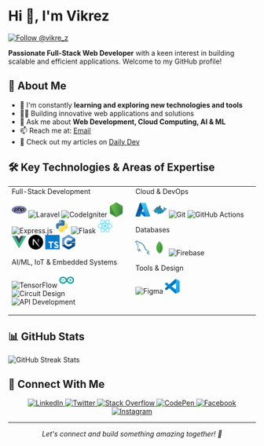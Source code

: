 # Hi 👋, I'm Vikrez

<p align="left">
    <!--<img src="https://komarev.com/ghpvc/?username=vikrez22&label=Profile%20views&color=0e75b6&style=flat" alt="Profile Views" />-->
    <a href="https://twitter.com/vikre_z" target="_blank">
        <img src="https://img.shields.io/twitter/follow/vikre_z?logo=twitter&style=for-the-badge" alt="Follow @vikre_z" />
    </a>
</p>

**Passionate Full-Stack Web Developer** with a keen interest in building scalable and efficient applications. Welcome to my GitHub profile!

## 🚀 About Me

- 🌱 I'm constantly **learning and exploring new technologies and tools**
- 👨‍💻 Building innovative web applications and solutions
- 💬 Ask me about **Web Development, Cloud Computing, AI & ML**
- 📫 Reach me at: [Email](mailto:vikrez2021@gmail.com)
- 📝 Check out my articles on [Daily Dev](https://app.daily.dev/vikrez)

## 🛠️ Key Technologies & Areas of Expertise

<table>
<tr>
<td width="50%" valign="top">
Full-Stack Development
<p align="left">
    <img src="https://raw.githubusercontent.com/devicons/devicon/master/icons/php/php-original.svg" alt="PHP" width="30" height="30" />
    <img src="https://laravel.com/img/logomark.min.svg" alt="Laravel" width="30" height="30" />
    <img src="https://cdn.worldvectorlogo.com/logos/codeigniter.svg" alt="CodeIgniter" width="30" height="30" />
    <img src="https://raw.githubusercontent.com/devicons/devicon/master/icons/nodejs/nodejs-original.svg" alt="Node.js" width="30" height="30" />
    <img src="https://www.vectorlogo.zone/logos/expressjs/expressjs-icon.svg" alt="Express.js" width="30" height="30" />
    <img src="https://raw.githubusercontent.com/devicons/devicon/master/icons/python/python-original.svg" alt="Python" width="30" height="30" />
    <img src="https://www.vectorlogo.zone/logos/palletsprojects_flask/palletsprojects_flask-icon.svg" alt="Flask" width="30" height="30" />
    <img src="https://raw.githubusercontent.com/devicons/devicon/master/icons/react/react-original.svg" alt="React.js" width="30" height="30" />
    <img src="https://raw.githubusercontent.com/devicons/devicon/master/icons/vuejs/vuejs-original.svg" alt="Vue.js" width="30" height="30" />
    <img src="https://raw.githubusercontent.com/devicons/devicon/master/icons/nextjs/nextjs-original.svg" alt="Next.js" width="30" height="30" />
    <img src="https://raw.githubusercontent.com/devicons/devicon/master/icons/typescript/typescript-original.svg" alt="TypeScript" width="30" height="30" />
    <img src="https://raw.githubusercontent.com/devicons/devicon/master/icons/cplusplus/cplusplus-original.svg" alt="C++" width="30" height="30" />
</p>
AI/ML, IoT & Embedded Systems
<p align="left">
    <img src="https://www.vectorlogo.zone/logos/tensorflow/tensorflow-icon.svg" alt="TensorFlow" width="30" height="30" />
    <img src="https://raw.githubusercontent.com/devicons/devicon/master/icons/arduino/arduino-original.svg" alt="Arduino" width="30" height="30" />
    <img src="https://cdn.jsdelivr.net/gh/devicons/devicon/icons/raspberrypi/raspberrypi-original.svg" alt="Circuit Design" width="30" height="30" />
    <img src="https://www.vectorlogo.zone/logos/getpostman/getpostman-icon.svg" alt="API Development" width="30" height="30" />
</p>
</td>
<td width="50%" valign="top">
Cloud & DevOps
<p align="left">
    <img src="https://raw.githubusercontent.com/devicons/devicon/master/icons/azure/azure-original.svg" alt="Azure" width="30" height="30" />
    <img src="https://raw.githubusercontent.com/devicons/devicon/master/icons/docker/docker-original.svg" alt="Docker" width="30" height="30" />
    <img src="https://www.vectorlogo.zone/logos/git-scm/git-scm-icon.svg" alt="Git" width="30" height="30" />
    <img src="https://www.vectorlogo.zone/logos/github/github-tile.svg" alt="GitHub Actions" width="30" height="30" />
</p>
Databases
<p align="left">
    <img src="https://raw.githubusercontent.com/devicons/devicon/master/icons/mysql/mysql-original.svg" alt="MySQL" width="30" height="30" />
    <img src="https://raw.githubusercontent.com/devicons/devicon/master/icons/mongodb/mongodb-original.svg" alt="MongoDB" width="30" height="30" />
    <img src="https://www.vectorlogo.zone/logos/firebase/firebase-icon.svg" alt="Firebase" width="30" height="30" />
</p>
Tools & Design
<p align="left">
    <img src="https://www.vectorlogo.zone/logos/figma/figma-icon.svg" alt="Figma" width="30" height="30" />
    <img src="https://raw.githubusercontent.com/devicons/devicon/master/icons/vscode/vscode-original.svg" alt="VS Code" width="30" height="30" />
</p>
</td>
</tr>
</table>

## 📊 GitHub Stats

<div align="left">
    <img src="https://github-readme-streak-stats.herokuapp.com/?user=vikrez22&theme=radical" alt="GitHub Streak Stats" />
</div>

<!--<div align="center">
    <img src="https://github-readme-stats.vercel.app/api/top-langs?username=vikrez22&show_icons=true&locale=en&layout=compact&theme=radical" alt="Top Languages" />
</div>

<div align="center">
    <img src="https://github-profile-summary-cards.vercel.app/api/cards/profile-details?username=vikrez22&theme=radical" alt="GitHub Profile Details" />
</div> -->

## 🤝 Connect With Me

<p align="center">
    <a href="https://linkedin.com/in/vikrez/" target="_blank">
        <img src="https://raw.githubusercontent.com/rahuldkjain/github-profile-readme-generator/master/src/images/icons/Social/linked-in-alt.svg" alt="LinkedIn" height="30" width="40" />
    </a>
    <a href="https://x.com/vikre_z" target="_blank">
        <img src="https://raw.githubusercontent.com/rahuldkjain/github-profile-readme-generator/master/src/images/icons/Social/twitter.svg" alt="Twitter" height="30" width="40" />
    </a>
    <a href="https://stackoverflow.com/users/20241298/vikrez" target="_blank">
        <img src="https://raw.githubusercontent.com/rahuldkjain/github-profile-readme-generator/master/src/images/icons/Social/stack-overflow.svg" alt="Stack Overflow" height="30" width="40" />
    </a>
    <a href="https://codepen.io/victor-jonah" target="_blank">
        <img src="https://raw.githubusercontent.com/rahuldkjain/github-profile-readme-generator/master/src/images/icons/Social/codepen.svg" alt="CodePen" height="30" width="40" />
    </a>
    <a href="https://www.facebook.com/vikteck" target="_blank">
        <img src="https://raw.githubusercontent.com/rahuldkjain/github-profile-readme-generator/master/src/images/icons/Social/facebook.svg" alt="Facebook" height="30" width="40" />
    </a>
    <a href="https://www.instagram.com/vik_rez/" target="_blank">
        <img src="https://raw.githubusercontent.com/rahuldkjain/github-profile-readme-generator/master/src/images/icons/Social/instagram.svg" alt="Instagram" height="30" width="40" />
    </a>
</p>

---

<p align="center">
    <i>Let's connect and build something amazing together! 🚀</i>
</p>
